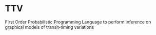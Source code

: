 # TTV
First Order Probabilistic Programming Language to perform inference on graphical models of transit-timing variations
